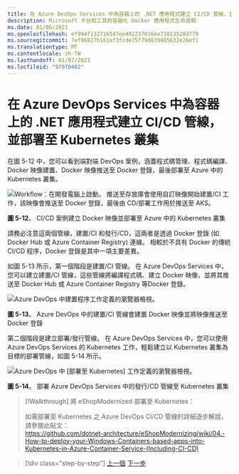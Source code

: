 ```yaml
---
title: 在 Azure DevOps Services 中為容器上的 .NET 應用程式建立 CI/CD 管線，並部署至 Kubernetes 叢集
description: Microsoft 平台和工具的容器化 Docker 應用程式生命週期
ms.date: 01/06/2021
ms.openlocfilehash: ef994f132716547ee402237016ee71013528d779
ms.sourcegitcommit: 7ef96827b161ef3fcde75f79d839885632e26ef1
ms.translationtype: MT
ms.contentlocale: zh-TW
ms.lasthandoff: 01/07/2021
ms.locfileid: "97970482"
---
```

# <a name="create-cicd-pipelines-in-azure-devops-services-for-a-net-application-on-containers-and-deploying-to-a-kubernetes-cluster"></a>在 Azure DevOps Services 中為容器上的 .NET 應用程式建立 CI/CD 管線，並部署至 Kubernetes 叢集

在圖 5-12 中，您可以看到端對端 DevOps 案例，涵蓋程式碼管理、程式碼編譯、Docker 映像建置、Docker 映像推送至 Docker 登錄，最後部署至 Azure 中的 Kubernetes 叢集。

![Workflow：在開發電腦上啟動。 推送至存放庫會使用自訂映像開始建置/CI 工作，該映像會推送至 Docker 登錄，最後由 CD/部署工作用於推送至 AKS。](media/docker-workflow-ci-cd-aks.png)

**圖 5-12**。 CI/CD 案例建立 Docker 映像並部署至 Azure 中的 Kubernetes 叢集

請務必注意這兩個管線，建置/CI 和發行/CD，這兩者是透過 Docker 登錄 (如 Docker Hub 或 Azure Container Registry) 連線。 相較於不具有 Docker 的傳統 CI/CD 程序，Docker 登錄是其中一項主要差異。

如圖 5-13 所示，第一個階段是建置/CI 管線。 在 Azure DevOps Services 中，您可以建立建置/CI 管線，這些管線將編譯程式碼、建立 Docker 映像，並將其推送至 Docker Hub 或 Azure Container Registry 等Docker 登錄。

![Azure DevOps 中建置程序工作定義的瀏覽器檢視。](media/build-ci-pipeline-azure-devops-push-to-docker-registry.png)

**圖 5-13**。 Azure DevOps 中的建置/CI 管線會建置 Docker 映像並將映像推送至 Docker 登錄

第二個階段是建立部署/發行管線。 在 Azure DevOps Services 中，您可以使用 Azure DevOps Services 的 Kubernetes 工作，輕鬆建立以 Kubernetes 叢集為目標的部署管線，如圖 5-14 所示。

![Azure DevOps 中 [部署至 Kubernetes] 工作定義的瀏覽器檢視。](media/release-cd-pipeline-azure-devops-deploy-to-kubernetes.png)

**圖 5-14**。 部署 Azure DevOps Services 中的發行/CD 管線至 Kubernetes 叢集

> [!Walkthrough] 將 eShopModernized 部署至 Kubernetes：
>
> 如需部署至 Kubernetes 之 Azure DevOps CI/CD 管線的詳細逐步解說，請參閱此貼文： \
><https://github.com/dotnet-architecture/eShopModernizing/wiki/04.-How-to-deploy-your-Windows-Containers-based-apps-into-Kubernetes-in-Azure-Container-Service-(Including-CI-CD)>

>[!div class="step-by-step"]
>[上一個](docker-application-outer-loop-devops-workflow.md) 
>[下一步](../run-manage-monitor-docker-environments/index.md)
